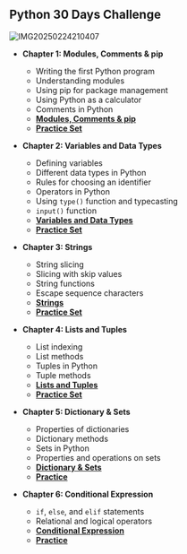 
## Python 30 Days Challenge
![IMG20250224210407](https://github.com/user-attachments/assets/6c94f360-3ac3-4102-93fd-c9cb0e7dc448)


- **Chapter 1: Modules, Comments & pip**
  - Writing the first Python program
  - Understanding modules
  - Using pip for package management
  - Using Python as a calculator
  - Comments in Python
  - **[Modules, Comments & pip](https://github.com/itzsandeepsharma/Python-30-Days-Challenge/tree/main/Chapter%201)**
  - **[Practice Set](https://github.com/itzsandeepsharma/Python-30-Days-Challenge/tree/main/Chapter%201/Practice)**
  
- **Chapter 2: Variables and Data Types**
  - Defining variables
  - Different data types in Python
  - Rules for choosing an identifier
  - Operators in Python
  - Using `type()` function and typecasting
  - `input()` function
  - **[Variables and Data Types](https://github.com/itzsandeepsharma/Python-30-Days-Challenge/tree/main/Chapter%202)**
  - **[Practice Set](https://github.com/itzsandeepsharma/Python-30-Days-Challenge/tree/main/Chapter%202/Practice)**

- **Chapter 3: Strings**
  - String slicing
  - Slicing with skip values
  - String functions
  - Escape sequence characters
  - **[Strings](https://github.com/itzsandeepsharma/Python-30-Days-Challenge/tree/main/Chapter%203)**
  - **[Practice Set](https://github.com/itzsandeepsharma/Python-30-Days-Challenge/tree/main/Chapter%203/Practice)**

- **Chapter 4: Lists and Tuples**
  - List indexing
  - List methods
  - Tuples in Python
  - Tuple methods
  - **[Lists and Tuples](https://github.com/itzsandeepsharma/Python-30-Days-Challenge/tree/main/Chapter%204)**
  - **[Practice Set](https://github.com/itzsandeepsharma/Python-30-Days-Challenge/tree/main/Chapter%204/Practice)**

- **Chapter 5: Dictionary & Sets**
  - Properties of dictionaries
  - Dictionary methods
  - Sets in Python
  - Properties and operations on sets
  - **[Dictionary & Sets](https://github.com/itzsandeepsharma/Python-30-Days-Challenge/tree/main/Chapter%205)**
  - **[Practice](https://github.com/itzsandeepsharma/Python-30-Days-Challenge/tree/main/Chapter%205/Practice)**
 
- **Chapter 6: Conditional Expression**
  - `if`, `else`, and `elif` statements
  - Relational and logical operators
  - **[Conditional Expression](https://github.com/itzsandeepsharma/Python-30-Days-Challenge/tree/main/Chapter%206)**
  - **[Practice](https://github.com/itzsandeepsharma/Python-30-Days-Challenge/tree/main/Chapter%206/Practice)**
